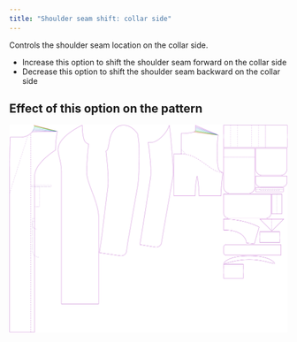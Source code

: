 ```yaml
---
title: "Shoulder seam shift: collar side"
---
```



Controls the shoulder seam location on the collar side.

- Increase this option to shift the shoulder seam forward on the collar side
- Decrease this option to shift the shoulder seam backward on the collar side

## Effect of this option on the pattern

![This image shows the effect of this option by superimposing several variants that have a different value for this option](carlita_s3collar_sample.svg "Effect of this option on the pattern")
